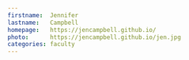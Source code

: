 ```yaml
---
firstname:  Jennifer
lastname:   Campbell
homepage:   https://jencampbell.github.io/
photo:      https://jencampbell.github.io/jen.jpg
categories: faculty
---
```

